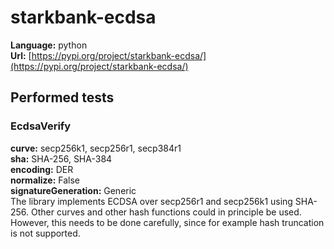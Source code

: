 # starkbank-ecdsa

**Language:** python\
**Url:**
[https://pypi.org/project/starkbank-ecdsa/](https://pypi.org/project/starkbank-ecdsa/)

## Performed tests

### EcdsaVerify

**curve:** secp256k1, secp256r1, secp384r1\
**sha:** SHA-256, SHA-384\
**encoding:** DER\
**normalize:** False\
**signatureGeneration:** Generic\
The library implements ECDSA over secp256r1 and secp256k1 using SHA-256. Other
curves and other hash functions could in principle be used. However, this needs
to be done carefully, since for example hash truncation is not supported.
